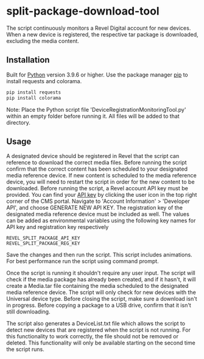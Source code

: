 # split-package-download-tool
The script continuously monitors a Revel Digital account for new devices. When a new device is registered, the respective tar package is downloaded, excluding the media content.

## Installation

Built for [Python](https://www.python.org/downloads/) version 3.9.6 or higher.
Use the package manager [pip](https://pip.pypa.io/en/stable/) to install requests and colorama.

```bash
pip install requests
pip install colorama
```

Note: Place the Python script file 'DeviceRegistrationMonitoringTool.py' within an empty folder before running it. All files will be added to that directory. 

## Usage
A designated device should be registered in Revel that the script can reference to download the correct media files. Before running the script confirm that the correct content has been scheduled to your designated media reference device. If new content is scheduled to the media reference device, you will need to restart the script in order for the new content to be downloaded. Before running the script, a Revel account API key must be provided. You can find your [API key](https://as1.reveldigital.com/account/api) by clicking the user icon in the top right corner of the CMS portal. Navigate to 'Account Information' > 'Developer API', and choose GENERATE NEW API KEY. The registration key of the designated media reference device must be included as well. The values can be added as environmental variables using the following key names for API key and registration key respectively

```
REVEL_SPLIT_PACKAGE_API_KEY
REVEL_SPLIT_PACKAGE_REG_KEY
```

Save the changes and then run the script. This script includes animations. For best performance run the script using command prompt.

Once the script is running it shouldn't require any user input. The script will check if the media package has already been created, and if it hasn't, it will create a Media.tar file containing the media scheduled to the designated media reference device. The script will only check for new devices with the Universal device type. Before closing the script, make sure a download isn't in progress. Before copying a package to a USB drive, confirm that it isn't still downloading.

The script also generates a DeviceList.txt file which allows the script to detect new devices that are registered when the script is not running. For this functionality to work correctly, the file should not be removed or deleted. This functionality will only be available starting on the second time the script runs.
